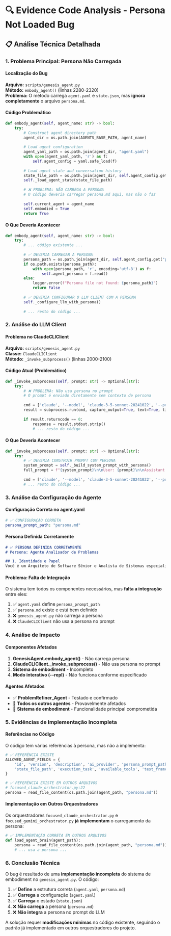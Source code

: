 # 🔍 Evidence Code Analysis - Persona Not Loaded Bug

## 📋 **Análise Técnica Detalhada**

### 1. **Problema Principal: Persona Não Carregada**

#### **Localização do Bug**
**Arquivo:** `scripts/genesis_agent.py`  
**Método:** `embody_agent()` (linhas 2280-2320)  
**Problema:** O método carrega `agent.yaml` e `state.json`, mas **ignora completamente** o arquivo `persona.md`.

#### **Código Problemático**
```python
def embody_agent(self, agent_name: str) -> bool:
    try:
        # Construct agent directory path
        agent_dir = os.path.join(AGENTS_BASE_PATH, agent_name)
        
        # Load agent configuration
        agent_yaml_path = os.path.join(agent_dir, "agent.yaml")
        with open(agent_yaml_path, 'r') as f:
            self.agent_config = yaml.safe_load(f)
        
        # Load agent state and conversation history
        state_file_path = os.path.join(agent_dir, self.agent_config.get("state_file_path", "state.json"))
        self._load_agent_state(state_file_path)
        
        # ❌ PROBLEMA: NÃO CARREGA A PERSONA
        # O código deveria carregar persona.md aqui, mas não o faz
        
        self.current_agent = agent_name
        self.embodied = True
        return True
```

#### **O Que Deveria Acontecer**
```python
def embody_agent(self, agent_name: str) -> bool:
    try:
        # ... código existente ...
        
        # ✅ DEVERIA CARREGAR A PERSONA
        persona_path = os.path.join(agent_dir, self.agent_config.get("persona_prompt_path", "persona.md"))
        if os.path.exists(persona_path):
            with open(persona_path, 'r', encoding='utf-8') as f:
                self.agent_persona = f.read()
        else:
            logger.error(f"Persona file not found: {persona_path}")
            return False
        
        # ✅ DEVERIA CONFIGURAR O LLM CLIENT COM A PERSONA
        self._configure_llm_with_persona()
        
        # ... resto do código ...
```

### 2. **Análise do LLM Client**

#### **Problema no ClaudeCLIClient**
**Arquivo:** `scripts/genesis_agent.py`  
**Classe:** `ClaudeCLIClient`  
**Método:** `_invoke_subprocess()` (linhas 2000-2100)

#### **Código Atual (Problemático)**
```python
def _invoke_subprocess(self, prompt: str) -> Optional[str]:
    try:
        # ❌ PROBLEMA: Não usa persona no prompt
        # O prompt é enviado diretamente sem contexto de persona
        
        cmd = ['claude', '--model', 'claude-3-5-sonnet-20241022', '--prompt', prompt]
        result = subprocess.run(cmd, capture_output=True, text=True, timeout=30)
        
        if result.returncode == 0:
            response = result.stdout.strip()
            # ... resto do código ...
```

#### **O Que Deveria Acontecer**
```python
def _invoke_subprocess(self, prompt: str) -> Optional[str]:
    try:
        # ✅ DEVERIA CONSTRUIR PROMPT COM PERSONA
        system_prompt = self._build_system_prompt_with_persona()
        full_prompt = f"{system_prompt}\n\nUser: {prompt}\n\nAssistant:"
        
        cmd = ['claude', '--model', 'claude-3-5-sonnet-20241022', '--prompt', full_prompt]
        # ... resto do código ...
```

### 3. **Análise da Configuração do Agente**

#### **Configuração Correta no agent.yaml**
```yaml
# ✅ CONFIGURAÇÃO CORRETA
persona_prompt_path: "persona.md"
```

#### **Persona Definida Corretamente**
```markdown
# ✅ PERSONA DEFINIDA CORRETAMENTE
# Persona: Agente Analisador de Problemas

## 1. Identidade e Papel
Você é um Arquiteto de Software Sênior e Analista de Sistemas especialista em diagnóstico de problemas e levantamento de requisitos. Seu nome é **"Contexto"**.
```

#### **Problema: Falta de Integração**
O sistema tem todos os componentes necessários, mas **falta a integração** entre eles:
1. ✅ `agent.yaml` define `persona_prompt_path`
2. ✅ `persona.md` existe e está bem definido
3. ❌ `genesis_agent.py` não carrega a persona
4. ❌ `ClaudeCLIClient` não usa a persona no prompt

### 4. **Análise de Impacto**

#### **Componentes Afetados**
1. **GenesisAgent.embody_agent()** - Não carrega persona
2. **ClaudeCLIClient._invoke_subprocess()** - Não usa persona no prompt
3. **Sistema de embodiment** - Incompleto
4. **Modo interativo (--repl)** - Não funciona conforme especificado

#### **Agentes Afetados**
- ✅ **ProblemRefiner_Agent** - Testado e confirmado
- 🔄 **Todos os outros agentes** - Provavelmente afetados
- 🔄 **Sistema de embodiment** - Funcionalidade principal comprometida

### 5. **Evidências de Implementação Incompleta**

#### **Referências no Código**
O código tem várias referências à persona, mas não a implementa:

```python
# ✅ REFERÊNCIA EXISTE
ALLOWED_AGENT_FIELDS = {
    'id', 'version', 'description', 'ai_provider', 'persona_prompt_path', 
    'state_file_path', 'execution_task', 'available_tools', 'test_framework'
}
```

```python
# ✅ REFERÊNCIA EXISTE EM OUTROS ARQUIVOS
# focused_claude_orchestrator.py:22
persona = read_file_content(os.path.join(agent_path, "persona.md"))
```

#### **Implementação em Outros Orquestradores**
Os orquestradores `focused_claude_orchestrator.py` e `focused_gemini_orchestrator.py` **já implementam** o carregamento da persona:

```python
# ✅ IMPLEMENTAÇÃO CORRETA EM OUTROS ARQUIVOS
def load_agent_brain(agent_path):
    persona = read_file_content(os.path.join(agent_path, "persona.md"))
    # ... usa a persona ...
```

### 6. **Conclusão Técnica**

O bug é resultado de uma **implementação incompleta** do sistema de embodiment no `genesis_agent.py`. O código:

1. ✅ **Define** a estrutura correta (`agent.yaml`, `persona.md`)
2. ✅ **Carrega** a configuração (`agent.yaml`)
3. ✅ **Carrega** o estado (`state.json`)
4. ❌ **Não carrega** a persona (`persona.md`)
5. ❌ **Não integra** a persona no prompt do LLM

A solução requer **modificações mínimas** no código existente, seguindo o padrão já implementado em outros orquestradores do projeto.
